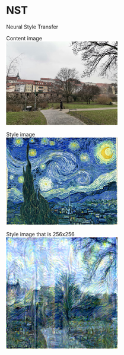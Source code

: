 # NST
Neural Style Transfer

Content image <br/>
<img src='/pics/cityview.jpeg' alt='image' title='content image' style='width: 300px'>

Style image <br/>
<img src='/pics/Vincent_van_Gogh_368.jpg' alt='image2' title='style image' style='width: 300px'>

Style image that is 256x256 <br/>
<img src='/gen_pics/step10_generated.png' alt='nstimage' title='styled image' style='width: 300px'>

